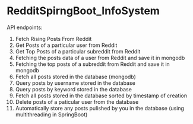 # RedditSpirngBoot_InfoSystem
API endpoints:
1) Fetch Rising Posts From Reddit
2) Get Posts of a particular user from Reddit
3) Get Top Posts of a particular subreddit from Reddit
4) Fetching the posts data of a user from Reddit and save it in mongodb
5) Fetching the top posts of a subreddit from Reddit and save it in mongodb
6) Fetch all posts stored in the database (mongodb)
7) Query posts by username stored in the database 
8) Query posts by keyword stored in the database 
9) Fetch all posts stored in the database sorted by timestamp of creation 
10) Delete posts of a paticular user from the database
11) Automatically store any posts pulished by you in the database (using multithreading in SpringBoot)
